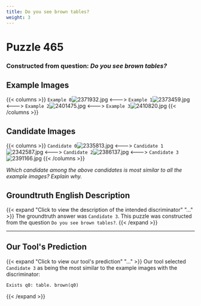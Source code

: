 ```yaml
---
title: Do you see brown tables?
weight: 3
---
```


# Puzzle 465
### Constructed from question: _Do you see brown tables?_


## Example Images
{{< columns >}}
`Example 0`![2371932.jpg](/gqa_images/2371932.jpg)
<--->
`Example 1`![2373459.jpg](/gqa_images/2373459.jpg)
<--->
`Example 2`![2401475.jpg](/gqa_images/2401475.jpg)
<--->
`Example 3`![2410820.jpg](/gqa_images/2410820.jpg)
{{< /columns >}}

## Candidate Images
{{< columns >}}
`Candidate 0`![2335813.jpg](/gqa_images/2335813.jpg)
<--->
`Candidate 1`![2342587.jpg](/gqa_images/2342587.jpg)
<--->
`Candidate 2`![2386137.jpg](/gqa_images/2386137.jpg)
<--->
`Candidate 3`![2391166.jpg](/gqa_images/2391166.jpg)
{{< /columns >}}

*Which candidate among the above candidates is most similar to all the example images? Explain why.*

## Groundtruth English Description

{{< expand "Click to view the description of the intended discriminator" "..." >}}
The groundtruth answer was `Candidate 3`. This puzzle was constructed from the question `Do you see brown tables?`.
{{< /expand >}}

---

## Our Tool's Prediction

{{< expand "Click to view our tool's prediction" "..." >}}
Our tool selected `Candidate 3` as being the most similar to the example images with the discriminator:
```plaintext
Exists q0: table. brown(q0)
```
{{< /expand >}}

